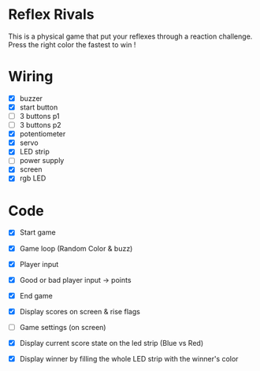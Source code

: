 # Reflex Rivals
This is a physical game that put your reflexes through a reaction challenge.
Press the right color the fastest to win !

# Wiring

- [X] buzzer
- [X] start button
- [ ] 3 buttons p1
- [ ] 3 buttons p2
- [X] potentiometer
- [X] servo
- [X] LED strip
- [ ] power supply
- [X] screen
- [X] rgb LED

# Code 

- [X] Start game
- [X] Game loop (Random Color & buzz)
- [X] Player input
- [X] Good or bad player input -> points
- [X] End game
- [X] Display scores on screen & rise flags
- [ ] Game settings (on screen)
- [X] Display current score state on the led strip (Blue vs Red)
- [X] Display winner by filling the whole LED strip with the winner's color

